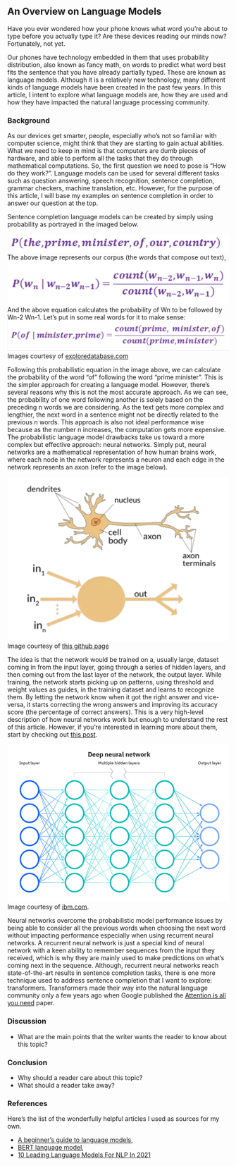 ## An Overview on Language Models

Have you ever wondered how your phone knows what word you’re about to type before you actually type it? Are these devices reading our minds now? Fortunately, not yet. 

Our phones have technology embedded in them that uses probability distribution, also known as fancy math, on words to predict what word best fits the sentence that you have already partially typed. These are known as language models. Although it is a relatively new technology, many different kinds of language models have been created in the past few years. In this article, I intent to explore what language models are, how they are used and how they have impacted the natural language processing community.
 
### Background

As our devices get smarter, people, especially who’s not so familiar with computer science, might think that they are starting to gain actual abilities. What we need to keep in mind is that computers are dumb pieces of hardware, and able to perform all the tasks that they do through mathematical computations. So, the first question we need to pose is “How do they work?”.
Language models can be used for several different tasks such as question answering, speech recognition, sentence completion, grammar checkers, machine translation, etc. However, for the purpose of this article, I will base my examples on sentence completion in order to answer our question at the top. 

Sentence completion language models can be created by simply using probability as portrayed in the imaged below. 

![here](corpus.png)
The above image represents our corpus (the words that compose out text),
![](prob-eq.png)
And the above equation calculates the probability of Wn to be followed by Wn-2 Wn-1. 
Let’s put in some real words for it to make sense:
![](prob-example.png)
Images courtesy of [exploredatabase.com](https://www.exploredatabase.com/2020/04/bigram-trigram-and-ngram-language-model-in-nlp.html)

Following this probabilistic equation in the image above, we can calculate the probability of the word “of” following the word “prime minister”. This is the simpler approach for creating a language model. However, there’s several reasons why this is not the most accurate approach. As we can see, the probability of one word following another is solely based on the preceding n words we are considering. As the text gets more complex and lengthier, the next word in a sentence might not be directly related to the previous n words. This approach is also not ideal performance wise because as the number n increases, the computation gets more expensive. 
The probabilistic language model drawbacks take us toward a more complex but effective approach: neural networks. Simply put, neural networks are a mathematical representation of how human brains work, where each node in the network represents a neuron and each edge in the network represents an axon (refer to the image below). 

![](axon.png)
Image courtesy of [this github page](https://github.com/fastai/fastbook/blob/master/01_intro.ipynb)

The idea is that the network would be trained on a, usually large, dataset coming in from the input layer, going through a series of hidden layers, and then coming out from the last layer of the network, the output layer. While training, the network starts picking up on patterns, using threshold and weight values as guides, in the training dataset and learns to recognize them. By letting the network know when it got the right answer and vice-versa, it starts correcting the wrong answers and improving its accuracy score (the percentage of correct answers). 
This is a very high-level description of how neural networks work but enough to understand the rest of this article. However, if you’re interested in learning more about them, start by checking out [this post](https://www.ibm.com/cloud/learn/neural-networks).

![](nn.png)
Image courtesy of [ibm.com](https://www.ibm.com/cloud/learn/neural-networks).

Neural networks overcome the probabilistic model performance issues by being able to consider all the previous words when choosing the next word without impacting performance especially when using recurrent neural networks. A recurrent neural network is just a special kind of neural network with a keen ability to remember sequences from the input they received, which is why they are mainly used to make predictions on what’s coming next in the sequence.
Although, recurrent neural networks reach state-of-the-art results in sentence completion tasks, there is one more technique used to address sentence completion that I want to explore: transformers. 
Transformers made their way into the natural language community only a few years ago when Google published the [Attention is all you need](https://arxiv.org/abs/1706.03762) paper. 


### Discussion

- What are the main points that the writer wants the reader to know about this topic?


### Conclusion

- Why should a reader care about this topic?
- What should a reader take away?


### References 

Here’s the list of the wonderfully helpful articles I used as sources for my own. 
- [A beginner’s guide to language models](https://towardsdatascience.com/the-beginners-guide-to-language-models-aa47165b57f9),
- [BERT language model](https://www.techtarget.com/searchenterpriseai/definition/BERT-language-model),
- [10 Leading Language Models For NLP In 2021](https://www.topbots.com/leading-nlp-language-models-2020/)
